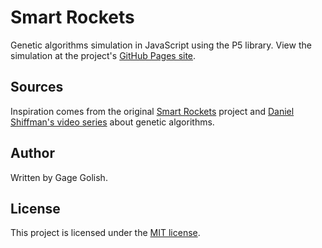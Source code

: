 # Smart Rockets
Genetic algorithms simulation in JavaScript using the P5 library.
View the simulation at the project's [GitHub Pages site](https://ggolish.github.io/SmartRocketsP5/).

## Sources
Inspiration comes from the original [Smart Rockets](http://www.blprnt.com/smartrockets/) project and [Daniel Shiffman's
video series](https://www.youtube.com/playlist?list=PLRqwX-V7Uu6bJM3VgzjNV5YxVxUwzALHV) about genetic algorithms.

## Author
Written by Gage Golish.

## License
This project is licensed under the [MIT license](https://github.com/ggolish/SmartRocketsP5/blob/master/LICENSE.md).
